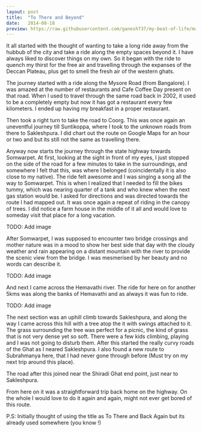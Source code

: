 ```yaml
---
layout: post
title:  "To There and Beyond"
date:   2014-08-18
preview: https://raw.githubusercontent.com/ganesh737/my-beat-of-life/master/static/img/_posts/2014-05-12.jpg
---
```


It all started with the thought of wanting to take a long ride away from the hubbub of the city and take a ride along the empty spaces beyond it. I have always liked to discover things on my own. So it began with the ride to quench my thirst for the free air and travelling through the expanses of the Deccan Plateau, plus get to smell the fresh air of the western ghats.

The journey started with a ride along the Mysore Road (from Bangalore). I was amazed at the number of restaurants and Cafe Coffee Day present on that road. When I used to travel through the same road back in 2002, it used to be a completely empty but now it has got a restaurant every few kilometers. I ended up having my breakfast in a proper restaurant.

Then took a right turn to take the road to Coorg. This was once again an uneventful journey till Suntikoppa, where I took to the unknown roads from there to Sakleshpura. I did chart out the route on Google Maps for an hour or two and but its still not the same as travelling there.

Anyway now starts the journey through the state highway towards Somwarpet. At first, looking at the sight in front of my eyes, I just stopped on the side of the road for a few minutes to take in the surroundings, and  somewhere I felt that this, was where I belonged (coincidentally it is also close to my native). The ride felt awesome and I was singing a song all the way to Somwarpet. This is when I realized that I needed to fill the bikes tummy, which was nearing quarter of a tank and who knew when the next gas station would be. I asked for directions and was directed towards the route I had mapped out. It was once again a repeat of riding in the canopy of trees. I did notice  a farm house in the middle of it all and would love to someday visit that place for a long vacation.

TODO: Add image

After Somwarpet, I was supposed to encounter two bridge crossings and mother nature was in a mood to show her best side that day with the cloudy weather and rain appearing on a distant mountain with the river to provide the scenic view from the bridge. I was mesmerised by her beauty and no words can describe it.

TODO: Add image

And next I came across the Hemavathi river. The ride for here on for another 5kms was along the banks of Hemavathi and as always it was fun to ride.

TODO: Add image

The next section was an uphill climb towards Sakleshpura, and along the way I came across this hill with a tree atop the it with swings attached to it. The grass surrounding the tree was perfect for a picnic, the kind of grass that is not very dense yet so soft. There were a few kids climbing, playing and I was not going to disturb them. After this started the really curvy roads of the Ghat as I neared Sakleshpura. I also found a new route to Subrahmanya here, that I had never gone through before (Must try on my next trip around this place).

The road after this joined near the Shiradi Ghat end point, just near to Sakleshpura.

From here on it was a straightforward trip back home on the highway. On the whole I would love to do it again and again, might not ever get bored of this route.

P.S: Initially thought of using the title as To There and Back Again but its already used somewhere (you know !)
